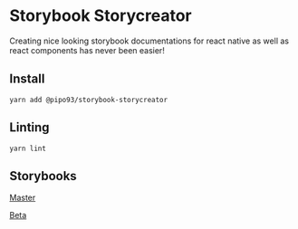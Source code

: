 # Storybook Storycreator

Creating nice looking storybook documentations for react native as well as react components has never been easier!

## Install

`yarn add @pipo93/storybook-storycreator`

## Linting

`yarn lint`

## Storybooks

[Master](https://storybook-storycreator.netlify.app/)

[Beta](https://5eb32160517272000647ad92--storybook-storycreator.netlify.app/)
